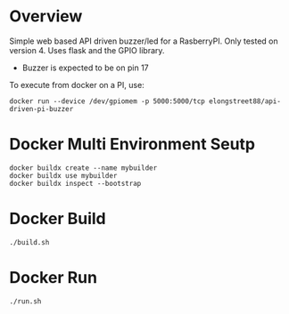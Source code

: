 # Overview
Simple web based API driven buzzer/led for a RasberryPI.
Only tested on version 4.
Uses flask and the GPIO library.

- Buzzer is expected to be on pin 17

To execute from docker on a PI, use:
```
docker run --device /dev/gpiomem -p 5000:5000/tcp elongstreet88/api-driven-pi-buzzer
```

# Docker Multi Environment Seutp
```
docker buildx create --name mybuilder
docker buildx use mybuilder
docker buildx inspect --bootstrap
```

# Docker Build
```
./build.sh
```

# Docker Run
```
./run.sh
```